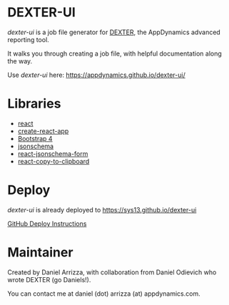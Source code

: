 # DEXTER-UI

_dexter-ui_ is a job file generator for [DEXTER](https://github.com/Appdynamics/AppDynamics.DEXTER), the AppDynamics advanced reporting tool.

It walks you through creating a job file, with helpful documentation along the way.

Use _dexter-ui_ here: https://appdynamics.github.io/dexter-ui/

# Libraries

- [react](https://reactjs.org/)
- [create-react-app](https://github.com/facebookincubator/create-react-app/blob/master/packages/react-scripts/template/README.md)
- [Bootstrap 4](http://getbootstrap.com/)
- [jsonschema](https://github.com/tdegrunt/jsonschema)
- [react-jsonschema-form](https://github.com/mozilla-services/react-jsonschema-form)
- [react-copy-to-clipboard](https://github.com/nkbt/react-copy-to-clipboard)

# Deploy

_dexter-ui_ is already deployed to https://sys13.github.io/dexter-ui

[GitHub Deploy Instructions](https://github.com/facebook/create-react-app/blob/master/packages/react-scripts/template/README.md#github-pages)

# Maintainer

Created by Daniel Arrizza, with collaboration from Daniel Odievich who wrote DEXTER (go Daniels!).

You can contact me at daniel (dot) arrizza (at) appdynamics.com.
